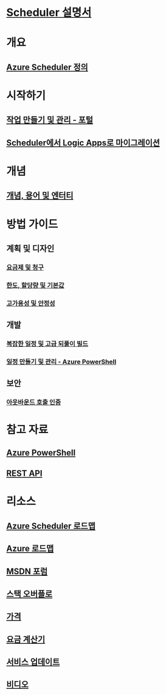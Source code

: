 # [Scheduler 설명서](index.md)

# 개요
## [Azure Scheduler 정의](scheduler-intro.md)

# 시작하기
## [작업 만들기 및 관리 - 포털](scheduler-get-started-portal.md)
## [Scheduler에서 Logic Apps로 마이그레이션](migrate-from-scheduler-to-logic-apps.md)

# 개념
## [개념, 용어 및 엔터티](scheduler-concepts-terms.md)

# 방법 가이드
## 계획 및 디자인
### [요금제 및 청구](scheduler-plans-billing.md)
### [한도, 할당량 및 기본값](scheduler-limits-defaults-errors.md)
### [고가용성 및 안정성](scheduler-high-availability-reliability.md)

## 개발
### [복잡한 일정 및 고급 되풀이 빌드](scheduler-advanced-complexity.md)
### [일정 만들기 및 관리 - Azure PowerShell](scheduler-powershell-reference.md)

## 보안
### [아웃바운드 호출 인증](scheduler-outbound-authentication.md)

# 참고 자료
## [Azure PowerShell](/powershell/module/azurerm.scheduler)
## [REST API](/rest/api/scheduler)

# 리소스
## [Azure Scheduler 로드맵](https://azure.microsoft.com/updates/?product=scheduler)
## [Azure 로드맵](https://azure.microsoft.com/updates/)
## [MSDN 포럼](https://social.msdn.microsoft.com/Forums/home?forum=azurescheduler)
## [스택 오버플로](http://stackoverflow.com/questions/tagged/azure-scheduler)
## [가격](https://azure.microsoft.com/pricing/details/scheduler/)
## [요금 계산기](https://azure.microsoft.com/pricing/calculator/)
## [서비스 업데이트](https://azure.microsoft.com/updates/?product=scheduler)
## [비디오](https://azure.microsoft.com/documentation/videos/index/?services=scheduler)